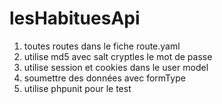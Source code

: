 # lesHabituesApi

1. toutes routes dans le fiche route.yaml
2. utilise md5 avec salt cryptles le mot de passe
3. utilise session et cookies dans le user model
4. soumettre des données avec formType
5. utilise phpunit pour le test
 

